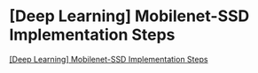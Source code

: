 # [Deep Learning] Mobilenet-SSD Implementation Steps
[[Deep Learning] Mobilenet-SSD Implementation Steps](https://aiwithcloud.com/2022/09/16/deep_learning_mobilenet_ssd_implementation_steps/)
